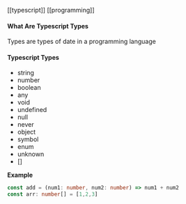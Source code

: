 [[typescript]] [[programming]]

#### What Are Typescript Types
Types are types of date in a programming language

#### Typescript Types
* string
* number
* boolean
* any
* void
* undefined
* null
* never
* object
* symbol
* enum
* unknown
* []

**Example**  
```typescript
const add = (num1: number, num2: number) => num1 + num2
const arr: number[] = [1,2,3]
```
